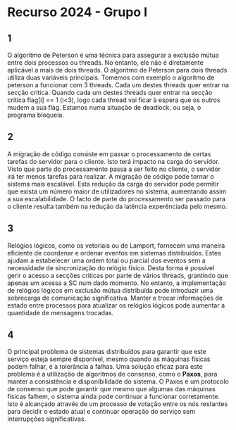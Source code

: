 # Recurso 2024 - Grupo I

## 1

O algoritmo de Peterson é uma técnica para assegurar a exclusão mútua entre dois processos ou threads. No entanto, ele não é diretamente aplicável a mais de dois threads. O algoritmo de Peterson para dois threads utiliza duas variáveis principais. Tomemos com exemplo o algoritmo de peterson a funcionar com 3 threads. Cada um destes threads quer entrar na secção critica. Quando cada um destes threads quer entrar na secção critica flag[i] == 1 (i<3), logo cada thread vai ficar à espera que os outros mudem a sua flag. Estamos numa situação de deadlock, ou seja, o programa bloqueia.

## 2

A migração de código consiste em passar o processamento de certas tarefas do servidor para o cliente. Isto terá impacto na carga do servidor. Visto que parte do processamento passa a ser feito no cliente, o servidor irá ter menos tarefas para realizar. A migração de código pode tornar o sistema mais escalável. Esta redução da carga do servidor pode permitir que exista um número maior de utilizadores no sistema, aumentando assim a sua escalabilidade. O facto de parte do processamento ser passado para o cliente resulta também na redução da latência experênciada pelo mesmo.

## 3

Relógios lógicos, como os vetoriais ou de Lamport, fornecem uma maneira eficiente de coordenar e ordenar eventos em sistemas distribuídos. Estes ajudam a estabelecer uma ordem total ou parcial dos eventos sem a necessidade de sincronização do relógio físico. Desta forma é possível gerir o acesso a secções criticas por parte de vários threads, grantindo que apenas um acessa a SC num dado momento. No entanto, a implementação de relógios lógicos em exclusão mútua distribuída pode introduzir uma sobrecarga de comunicação significativa. Manter e trocar informações de estado entre processos para atualizar os relógios lógicos pode aumentar a quantidade de mensagens trocadas.

## 4

O principal problema de sistemas distribuídos para garantir que este serviço esteja sempre disponível, mesmo quando as máquinas físicas podem falhar, é a tolerância a falhas. Uma solução eficaz para este problema é a utilização de algoritmos de consenso, como o **Paxos**, para manter a consistência e disponibilidade do sistema. O Paxos é um protocolo de consenso que pode garantir que mesmo que algumas das máquinas físicas falhem, o sistema ainda pode continuar a funcionar corretamente. Isto é alcançado através de um processo de votação entre os nós restantes para decidir o estado atual e continuar operação do serviço sem interrupções significativas.